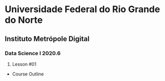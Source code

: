 # Universidade Federal do Rio Grande do Norte
## Instituto Metrópole Digital
### Data Science I 2020.6

1. Lesson #01
  - Course Outline
